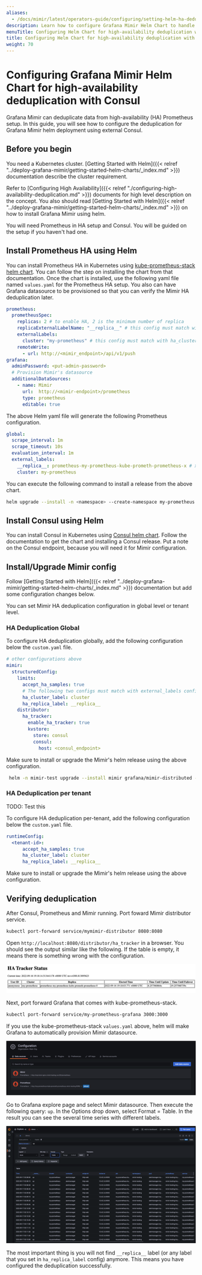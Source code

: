 ```yaml
---
aliases:
  - /docs/mimir/latest/operators-guide/configuring/setting-helm-ha-deduplication-consul/
description: Learn how to configure Grafana Mimir Helm Chart to handle HA Prometheus server deduplication with Consul.
menuTitle: Configuring Helm Chart for high-availability deduplication with Consul
title: Configuring Helm Chart for high-availability deduplication with Consul
weight: 70
---
```


# Configuring Grafana Mimir Helm Chart for high-availability deduplication with Consul
Grafana Mimir can deduplicate data from high-availability (HA) Prometheus setup. In this guide, you will see how to configure
the deduplication for Grafana Mimir helm deployment using external Consul.

## Before you begin

You need a Kubernetes cluster. 
[Getting Started with Helm]({{< relref "../deploy-grafana-mimir/getting-started-helm-charts/_index.md" >}}) documentation
describe the cluster requirement.

Refer to [Configuring High Availability]({{< relref "./configuring-high-availability-deduplication.md" >}}) documents 
for high level description on the concept. You also should read 
[Getting Started with Helm]({{< relref "../deploy-grafana-mimir/getting-started-helm-charts/_index.md" >}}) on how
to install Grafana Mimir using helm.

You will need Prometheus in HA setup and Consul. You will be guided on the setup if you haven't had one.

## Install Prometheus HA using Helm

You can install Prometheus HA in Kubernetes using 
[kube-prometheus-stack helm chart](https://github.com/prometheus-community/helm-charts/tree/main/charts/kube-prometheus-stack). 
You can follow the step on installing the chart from that documentation. Once the chart is installed, use the 
following yaml file named `values.yaml` for the Prometheus HA setup. You also can have Grafana datasource
to be provisioned so that you can verify the Mimir HA deduplication later.

```yaml
prometheus:
  prometheusSpec:
    replicas: 2 # to enable HA, 2 is the minimum number of replica
    replicaExternalLabelName: "__replica__" # this config must match with ha_replica_label config in Mimir
    externalLabels:
      cluster: "my-prometheus" # this config must match with ha_cluster_label config in Mimir
    remoteWrite:
      - url: http://<mimir_endpoint>/api/v1/push
grafana:
  adminPassword: <put-admin-password>
  # Provision Mimir's datasource
  additionalDataSources:
    - name: Mimir
      url:  http://<mimir-endpoint>/prometheus
      type: prometheus
      editable: true
```

The above Helm yaml file will generate the following Prometheus configuration.

```yaml
global:
  scrape_interval: 1m
  scrape_timeout: 10s
  evaluation_interval: 1m
  external_labels:
    __replica__: prometheus-my-prometheus-kube-prometh-prometheus-x # x is the replica number
    cluster: my-prometheus
```

You can execute the following command to install a release from the above chart.

```bash
helm upgrade --install -n <namespace> --create-namespace my-prometheus prometheus-community/kube-prometheus-stack --values values.yml
```

## Install Consul using Helm

You can install Consul in Kubernetes using
[Consul helm chart](https://github.com/hashicorp/consul-k8s/tree/main/charts/consul). Follow the documentation to get 
the chart and installing a Consul release. Put a note on the Consul endpoint, because you will need it for Mimir 
configuration.

## Install/Upgrade Mimir config

Follow [Getting Started with Helm]({{< relref "../deploy-grafana-mimir/getting-started-helm-charts/_index.md" >}}) 
documentation but add some configuration changes below.

You can set Mimir HA deduplication configuration in global level or tenant level.

### HA Deduplication Global

To configure HA deduplication globally, add the following configuration below the `custom.yaml` file.

```yaml
# other configurations above
mimir:
  structuredConfig:
    limits:
      accept_ha_samples: true 
      # The following two configs must match with external_labels config in Prometheus
      ha_cluster_label: cluster
      ha_replica_label: __replica__
    distributor:   
      ha_tracker:
        enable_ha_tracker: true
        kvstore:
          store: consul
          consul:
            host: <consul_endpoint>
```

Make sure to install or upgrade the Mimir's helm release using the above configuration.

```bash
 helm -n mimir-test upgrade --install mimir grafana/mimir-distributed -f custom.yaml
```

### HA Deduplication per tenant
TODO: Test this

To configure HA deduplication per-tenant, add the following configuration below the `custom.yaml` file.

```yaml
runtimeConfig:
  <tenant-id>:
      accept_ha_samples: true
      ha_cluster_label: cluster
      ha_replica_label: __replica__
```

Make sure to install or upgrade the Mimir's helm release using the above configuration.

## Verifying deduplication

After Consul, Prometheus and Mimir running. Port foward Mimir distributor service.

```bash
kubectl port-forward service/mymimir-distributor 8080:8080
```

Open `http://localhost:8080/distributor/ha_tracker` in a browser. You should see the output similar like the following.
If the table is empty, it means there is something wrong with the configuration.

![HA Tracker Status](ha-tracker-status.png)

Next, port forward Grafana that comes with kube-prometheus-stack. 

```bash
kubectl port-forward service/my-prometheus-grafana 3000:3000
```

If you use the kube-prometheus-stack `values.yaml` above, helm will make Grafana to automatically provision Mimir 
datasource. 

![Mimir Datasource](mimir-datasource.png)

Go to Grafana explore page and select Mimir datasource. Then execute the following query: `up`. In the Options drop down,
select Format = Table. In the result you can see the several time series with different labels. 

![Verify Deduplication](verify-deduplication.png)

The most important thing is you will not find `__replica__` label (or any label that you set in `ha_replica_label` 
config) anymore. This means you have configured the deduplication successfully. 